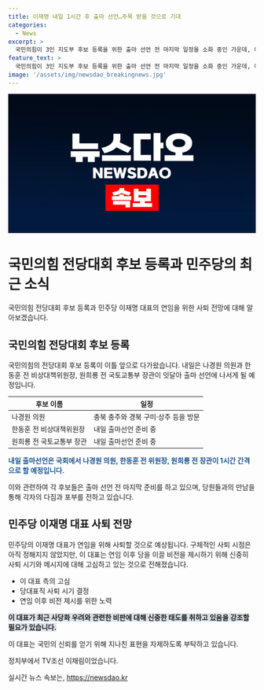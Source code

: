 ```yaml
---
title: 이재명 내일 1시간 후 출마 선언…주목 받을 것으로 기대
categories:
  - News
excerpt: >
  국민의힘이 3인 지도부 후보 등록을 위한 출마 선언 전 마지막 일정을 소화 중인 가운데, 이재명 대표의 8월 연임을 위한 사퇴 시기에 대한 논의가 계속되고 있습니다. 결정된 사퇴 시점은 아직 없지만, 단독 출마의 여론부담과 당의 비전 제시를 위한 고심이 이루어지고 있습니다. 특히 최근 민주당의 아버지 등의 표현에 대한 비판에 대해 당의 이미지를 고려하고 있다는 점이 주목받고 있습니다.
feature_text: >
  국민의힘이 3인 지도부 후보 등록을 위한 출마 선언 전 마지막 일정을 소화 중인 가운데, 이재명 대표의 8월 연임을 위한 사퇴 시기에 대한 논의가 계속되고 있습니다. 결정된 사퇴 시점은 아직 없지만, 단독 출마의 여론부담과 당의 비전 제시를 위한 고심이 이루어지고 있습니다. 특히 최근 민주당의 아버지 등의 표현에 대한 비판에 대해 당의 이미지를 고려하고 있다는 점이 주목받고 있습니다.
image: '/assets/img/newsdao_breakingnews.jpg'
---
```


<p><img src="/assets/img/newsdao_breakingnews.jpg" alt="koreaapp 속보" /></p>

<h1>국민의힘 전당대회 후보 등록과 민주당의 최근 소식</h1>

<p data-ke-size="size16">국민의힘 전당대회 후보 등록과 민주당 이재명 대표의 연임을 위한 사퇴 전망에 대해 알아보겠습니다.</p>

<h2>국민의힘 전당대회 후보 등록</h2>

<p>국민의힘의 전당대회 후보 등록이 이틀 앞으로 다가왔습니다. 내일은 나경원 의원과 한동훈 전 비상대책위원장, 원희룡 전 국토교통부 장관이 잇달아 출마 선언에 나서게 될 예정입니다.</p>

<table>
<thead>
<tr>
<th>후보 이름</th>
<th>일정</th>
</tr>
</thead>
<tbody>
<tr>
<td>나경원 의원</td>
<td>충북 충주와 경북 구미·상주 등을 방문</td>
</tr>
<tr>
<td>한동훈 전 비상대책위원장</td>
<td>내일 출마선언 준비 중</td>
</tr>
<tr>
<td>원희룡 전 국토교통부 장관</td>
<td>내일 출마선언 준비 중</td>
</tr>
</tbody>
</table>

<p><b><span style="color: #1a5490;">내일 출마선언은 국회에서 나경원 의원, 한동훈 전 위원장, 원희룡 전 장관이 1시간 간격으로 할 예정입니다.</span></b></p>

<p>이와 관련하여 각 후보들은 출마 선언 전 마지막 준비를 하고 있으며, 당원들과의 만남을 통해 각자의 다짐과 포부를 전하고 있습니다.</p>

<h2>민주당 이재명 대표 사퇴 전망</h2>

<p>민주당의 이재명 대표가 연임을 위해 사퇴할 것으로 예상됩니다. 구체적인 사퇴 시점은 아직 정해지지 않았지만, 이 대표는 연임 이후 당을 이끌 비전을 제시하기 위해 신중히 사퇴 시기와 메시지에 대해 고심하고 있는 것으로 전해졌습니다.</p>

<ul>
<li>이 대표 측의 고심</li>
<li>당대표직 사퇴 시기 결정</li>
<li>연임 이후 비전 제시를 위한 노력</li>
</ul>

<p><b><span style="background-color: #21538527;">이 대표가 최근 사당화 우려와 관련한 비판에 대해 신중한 태도를 취하고 있음을 강조할 필요가 있습니다.</span></b></p>

<p>이 대표는 국민의 신뢰를 얻기 위해 지나친 표현을 자제하도록 부탁하고 있습니다.</p>

<p>정치부에서 TV조선 이채림이었습니다.</p>
실시간 뉴스 속보는, <a href="https://newsdao.kr" rel="dofollow">https://newsdao.kr</a>


